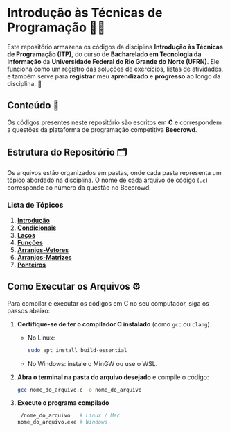 # Introdução às Técnicas de Programação 🧑‍💻

Este repositório armazena os códigos da disciplina **Introdução às Técnicas de Programação (ITP)**, do curso de **Bacharelado em Tecnologia da Informação** da **Universidade Federal do Rio Grande do Norte (UFRN)**. Ele funciona como um registro das soluções de exercícios, listas de atividades, e também serve para **registrar** meu **aprendizado** e **progresso** ao longo da disciplina. 📝

## Conteúdo 📂
Os códigos presentes neste repositório são escritos em **C** e correspondem a questões da plataforma de programação competitiva **Beecrowd**.

## Estrutura do Repositório 🗂️
Os arquivos estão organizados em pastas, onde cada pasta representa um tópico abordado na disciplina. O nome de cada arquivo de código (`.c`) corresponde ao número da questão no Beecrowd.

### Lista de Tópicos
01. [**Introdução**](https://github.com/manoelcn/itp/tree/main/Introducao)
02. [**Condicionais**  ](https://github.com/manoelcn/itp/tree/main/Condicionais)
03. [**Laços**  ](https://github.com/manoelcn/itp/tree/main/Lacos)
04. [**Funções**  ](https://github.com/manoelcn/itp/tree/main/Funcoes)
05. [**Arranjos-Vetores**](https://github.com/manoelcn/itp/tree/main/Arranjos-Vetores)
05. [**Arranjos-Matrizes**](https://github.com/manoelcn/itp/tree/main/Arranjos-Matrizes)
06. [**Ponteiros**](https://github.com/manoelcn/itp/tree/main/Ponteiros)

## Como Executar os Arquivos ⚙️
Para compilar e executar os códigos em C no seu computador, siga os passos abaixo:

1. **Certifique-se de ter o compilador C instalado** (como `gcc` ou `clang`).  
   - No Linux:  
     ```bash
     sudo apt install build-essential
     ```
   - No Windows: instale o MinGW ou use o WSL.  

2. **Abra o terminal na pasta do arquivo desejado** e compile o código:  
   ```bash
   gcc nome_do_arquivo.c -o nome_do_arquivo
   ```

3. **Execute o programa compilado**
    ```bash
    ./nome_do_arquivo   # Linux / Mac
    nome_do_arquivo.exe # Windows
    ```

